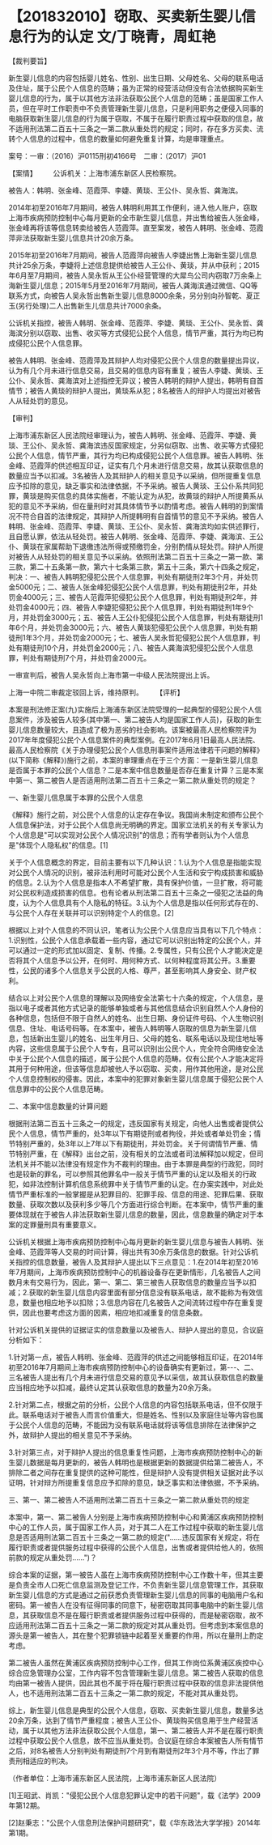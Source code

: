 # 【201832010】窃取、买卖新生婴儿信息行为的认定 文/丁晓青，周虹艳

【裁判要旨】

新生婴儿信息的内容包括婴儿姓名、性别、出生日期、父母姓名、父母的联系电话及住址，属于公民个人信息的范畴；虽为正常的经营活动但没有合法依据购买新生婴儿信息的行为，属于以其他方法非法获取公民个人信息的范畴；虽是国家工作人员，但在平时工作职责中不负责管理新生婴儿信息，只是利用职务之便侵入同事的电脑获取新生婴儿信息的行为属于窃取，不属于在履行职责过程中获取的信息，故不适用刑法第二百五十三条之一第二款从重处罚的规定；同时，存在多方买卖、流转个人信息的过程中，信息的数量如何避免重复计算，均是审理重点。

案号：一审：（2016）沪0115刑初4166号　二审：（2017）沪01

【案情】 　　公诉机关：上海市浦东新区人民检察院。

被告人：韩明、张金峰、范霞萍、李婕、黄琰、王公仆、吴永哲、龚海滨。

2014年初至2016年7月期间，被告人韩明利用其工作便利，进入他人账户，窃取上海市疾病预防控制中心每月更新的全市新生婴儿信息，并出售给被告人张金峰，张金峰再将该等信息转卖给被告人范霞萍。直至案发，被告人韩明、张金峰、范霞萍非法获取新生婴儿信息共计20余万条。

2015年初至2016年7月期间，被告人范霞萍向被告人李婕出售上海新生婴儿信息共计25余万条，李婕将上述信息提供给被告人王公仆、黄琰，并从中获利；2015年6月至7月期间，被告人吴永哲从王公仆经营管理的大犀鸟公司内窃取7万余条上海新生婴儿信息；2015年5月至2016年7月期间，被告人龚海滨通过微信、QQ等联系方式，向被告人吴永哲出售新生婴儿信息8000余条，另分别向孙智乾、夏正玉(另行处理)二人出售新生儿信息共计7000余条。

公诉机关指控，被告人韩明、张金峰、范霞萍、李婕、黄琰、王公仆、吴永哲、龚海滨分别以窃取、出售、收买等方式侵犯公民个人信息，情节严重，其行为均已构成侵犯公民个人信息罪。

被告人韩明、张金峰、范霞萍及其辩护人均对侵犯公民个人信息的数量提出异议，认为有几个月未进行信息交易，且交易的信息内容有重复；被告人李婕、黄琰、王公仆、吴永哲、龚海滨对上述指控无异议；被告人韩明的辩护人提出，韩明有自首情节；被告人黄琰的辩护人提出，黄琰系从犯；8名被告人的辩护人均提出对被告人从轻处罚的意见。

【审判】

上海市浦东新区人民法院经审理认为，被告人韩明、张金峰、范霞萍、李婕、黄琰、王公仆、吴永哲、龚海滨违反国家规定，分另似窃取、出售、收买等方式侵犯公民个人信息，情节严重，其行为均已构成侵犯公民个人信息罪。被告人韩明、张金峰、范霞萍的供述相互印证，证实有几个月未进行信息交易，故其认获取信息的数量应当予以扣减。3名被告人及其辩护人的相关意见予以采纳，但所提重复信息应予扣除的意见，缺乏事实和法律依据，不予采纳。被告人黄琰、王公仆系共同犯罪，黄琰是购买信息的具体实施者，不能认定为从犯，故黄琰的辩护人所提黄系从犯的意见不予采纳，但在量刑时对其具体情节予以酌情考虑。被告人韩明的到案情况不符合自首的法律规定，其辩护人所提韩明有自首情节的意见不予采纳。被告人韩明、张金峰、范霞萍、李婕、黄琰、王公仆、吴永哲、龚海滨均如实供述罪行，且自愿认罪，依法从轻处罚。被告人韩明、张金峰、范霞萍、李婕、龚海滨、王公仆、黄琰在家属帮助下退缴违法所得或预缴罚金，分别酌情从轻处罚。辩护人所提对被告人从轻处罚的相关意见予以采纳。依照刑法第二百五十三条之一第一款、第三款，第二十五条第一款，第六十七条第三款，第五十三条，第六十四条之规定，判决：一、被告人韩明犯侵犯公民个人信息罪，判处有期徒刑2年3个月，并处罚金5000元；二、被告人张金峰犯侵犯公民个人信息罪，判处有期徒刑2年，并处罚金4000元；三、被告人范霞萍犯侵犯公民个人信息罪，判处有期徒刑2年，并处罚金4000元；四、被告人李婕犯侵犯公民个人信息罪，判处有期徒刑1年9个月，并处罚金3000元；五、被告人王公仆犯侵犯公民个人信息罪，判处有期徒刑1年6个月，并处罚金3000元；六、被告人黄琰犯侵犯公民个人信息罪，判处有期徒刑1年3个月，并处罚金2000元；七、被告人吴永哲犯侵犯公民个人信息罪，判处有期徒刑10个月，并处罚金2000元；八、被告人龚海滨犯侵犯公民个人信息罪，判处有期徒刑7个月，并处罚金2000元。

一审宣判后，被告人吴永哲向上海市第一中级人民法院提出上诉。

上海一中院二审裁定驳回上诉，维持原判。 　　【评析】

本案是刑法修正案(九)实施后上海浦东新区法院受理的一起典型的侵犯公民个人信息案件，涉及被告人较多(其中第一、第二被告人均是国家工作人员)，获取的新生婴儿信息数量较大，且造成了极为恶劣的社会影响。该案被最高人民检察院评为2017年年度侵犯公民个人信息案件的典型案例。在2017年6月1日最高人民法院、最高人民检察院《关于办理侵犯公民个人信息刑事案件适用法律若干问题的解释》(以下简称《解释》)施行之前，本案的审理重点在于三个方面：一是新生婴儿信息是否属于本罪的公民个人信息？二是本案中信息数量是否存在重复计算？三是本案中第一、第二被告人是否适用刑法第二百五十三条之一第二款从重处罚的规定？

一、新生婴儿信息属于本罪的公民个人信息

《解释》施行之前，对公民个人信息的认定存在争议。我国尚未制定和颁布公民个人信息保护法，对于公民个人信息尚无明确的界定。国家立法机关的有关专家认为个人信息是"可以实现对公民个人情况识别"的信息；而有学者则认为个人信息是"体现个人隐私权"的信息。\[1\]

关于个人信息概念的界定，目前主要有以下几种认识：1.认为个人信息是指能实现对公民个人情况的识别，被非法利用时可能对公民个人生活和安宁构成损害和威胁的信息。2.认为个人信息是指本人不希望扩散，具有保护价值，一旦扩散，将可能对公民权利造成损害的信息。也有论者从刑法第二百五十三条之一侵犯之法益的角度，认为个人信息具有个人隐私的特征。3.认为个人信息是指以任何形式存在的、与公民个人存在关联并可以识别特定个人的信息。\[2\]

根据以上对个人信息的不同认识，笔者认为公民个人信息应当具有以下几个特点：1.识别性，公民个人信息承载着一些内容，通过它可以识别出特定的公民个人，并可以通过一定的形式加以固定、复制、传播。2.专属性，只有公民个人才能决定是否将其个人信息予以公开，在何时、用何种方式、以何种程度将其公开。3.重要性，公民的诸多个人信息关乎公民的人格、尊严，甚至影响其人身安全、财产权利。

结合以上对公民个人信息的理解以及网络安全法第七十六条的规定，个人信息，是指以电子或者其他方式记录的能够单独或者与其他信息结合识别自然人个人身份的各种信息，包括但不限于自然人的姓名、出生日期、身份证件号码、个人生物识别信息、住址、电话号码等。在本案中，被告人韩明等人窃取的信息为新生婴儿信息，包括新出生婴儿的姓名、出生年月日、父母的姓名、联系电话以及现住地址等内容，这些信息属于公民个人专有，且可以识别出公民个人，完全符合网络安全法中关于公民个人信息的描述，属于公民个人信息的范畴。仅有公民个人才能决定将其用于何种用途，但该等信息却被他人予以窃取、买卖，用作其他用途，是对公民个人信息控制权的侵害。因此，本案中的犯罪对象新生婴儿信息属于侵犯公民个人信息罪中的公民个人信息范畴。

二、本案中信息数量的计算问题

根据刑法第二百五十三条之一的规定，违反国家有关规定，向他人出售或者提供公民个人信息，情节严重的，处3年以下有期徒刑或者拘役，并处或者单处罚金；情节特别严重的，处3年以上7年以下有期徒刑，并处罚金。关于何谓情节严重、情节特别严重，在《解释》出台之前，没有相关的立法或者司法解释加以规定，但司法机关并不能以法律没有规定作为不裁判的理由。由于本罪是典型的行政犯，同时也是较新的罪名，可以参照其他罪名中一般关于情节严重的认定以及相关的行政犯，如非法控制计算机信息系统罪中关于情节严重的认定。在办案实践中，对此处情节严重标准的一般掌握是从犯罪目的、犯罪手段、信息的用途、犯罪后果、获取数量、获取次数以及获利多少等几个方面进行综合判断。在本案中，情节严重的重要体现就在于被告人非法获取新生婴儿信息的数量，因此，信息数量的确定对于本案的定罪量刑具有重要意义。

公诉机关根据上海市疾病预防控制中心每月更新的新生婴儿信息与被告人韩明、张金峰、范霞萍等人交易的时间计算，得出共有30余万条信息的数据。针对公诉机关指控的信息数量，被告人及其辩护人提出以下三点意见：1.在2014年初至2016年7月期间，上海市疾病预防控制中心的机器设备存在更新情形，几名被告人之间数月未有交易行为，因此，第一、第二、第三被告人获取信息的数量应当予以扣减；2.获取的新生婴儿信息内容里面有部分信息没有联系电话，故不能称为有效信息，数量也相应地予以扣除；3.信息内容在几名被告人之间流转过程中存在重复提供，因此也要考虑这方面的因素，相应地扣减重复的信息条数。

针对公诉机关提供的证据证实的信息数量以及被告人、辩护人提出的意见，合议庭分析如下：

1.针对第一点，被告人韩明、张金峰、范霞萍的供述之间能够相互印证，在2014年初至2016年7月期间上海市疾病预防控制中心的设备确实有更新过，第---、二、三名被告人提出有几个月未进行信息交易的意见予以采信，故其认获取信息的数量应当相应地予以扣减，最终认定其认获取信息的数量为20余万条。

2.针对第二点，根据之前的分析，公民个人信息的内容包括联系电话，但不仅限于此。联系电话对于被告人而言价值重大，但是姓名、性别以及家庭住址等内容也属于公民个人信息的范畴，不能因为没有联系电话就将该等信息排除在法律保护之外，故辩护人提出的相关意见不予采纳。

3.针对第三点，对于辩护人提出的信息重复性问题，上海市疾病预防控制中心的新生婴儿数据是每月更新的，被告人韩明也是根据更新的数据提供给第二被告人，不排除二者之间存在重复提供的这种可能性，但是辩护人没有提供相关证据对此予以证明，针对辩方所提重复信息应予扣除的意见，缺乏事实和法律依据，不予采纳。

三、第一、第二被告人不适用刑法第二百五十三条之一第二款从重处罚的规定

本案中，第一、第二被告人分别是上海市疾病预防控制中心和黄浦区疾病预防控制中心的工作人员，属于国家工作人员，对于其二人在工作过程中获取的新生婴儿信息是否适用刑法第二百五十三条之一第二款的规定("......违反国家有关规定，将在履行职责或者提供服务过程中获得的公民个人信息，出售或者提供给他人的，依照前款的规定从重处罚......")？

综合本案的证据，第一被告人虽在上海市疾病预防控制中心工作数十年，但其主要是负责全市人口死亡信息监测及登记工作，不负责新生婴儿信息管理工作，其获取新生婴儿信息的方式是通过之前获悉负责管理新生婴儿信息的同事的电脑用户名和密码。第一被告人在没有征得同事的同意下，秘密窃取其同事电脑中的新生婴儿信息，其获取信息不是在履行职责或者提供服务过程中获得的，而是秘密窃取，故不应适用刑法第二百五十三条之一第二款的规定对其从重处罚。但考虑到本案信息的源头是第一被告人，其在整个犯罪锁链中起着至关重要的作用，所以在量刑上酌定考虑。

第二被告人虽然在黄浦区疾病预防控制中心工作，但其工作岗位系黄浦区疾控中心综合应急管理办公室，工作内容不包含管理新生婴儿信息。第二被告人获取的信息均由第一被告人提供，因此其也不属于将在履行职责过程中获取的信息非法提供他人，也不适用刑法第二百五十三条之一第二款的规定，不能对其从重处罚。

综上，新生婴儿信息是典型的公民个人信息，窃取、买卖新生婴儿信息，数量多达20余万条，达到了情节严重程度；被告人王公仆、黄琰购买信息用于生产经营活动，属于以其他方法非法获取公民个人信息，第一、第二被告人并不是在履行职责过程中获取公民个人信息，故不应当从重处罚。合议庭在综合本案被告人所有情节之后，对8名被告人分别判处有期徒刑7个月到有期徒刑2年3个月不等，作出了罪责刑相适应的判决。

（作者单位：上海市浦东新区人民法院，上海市浦东新区人民法院）

\[1\]王昭武、肖凯："侵犯公民个人信息犯罪认定中的若干问题"，载《法学》2009年第12期。

\[2\]赵秉志："公民个人信息刑法保护问题研究"，载《华东政法大学学报》2014年第1期。